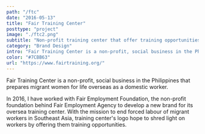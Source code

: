 ```yaml
---
path: "/ftc"
date: "2016-05-13"
title: "Fair Training Center"
posttype: "project"
image: "./ftc2.png"
subtitle: "Non-profit training center that offer training opportunities"
category: "Brand Design"
intro: "Fair Training Center is a non-profit, social business in the Philippines that prepares migrant women for life overseas as a domestic worker."
color: "#7CBB63"
url: "https://www.fairtraining.org/"
---
```


Fair Training Center is a non-profit, social business in the Philippines that prepares migrant women for life overseas as a domestic worker.

In 2016, I have worked with Fair Employment Foundation, the non-profit foundation behind Fair Employment Agency to develop a new brand for its oversea training center. With the mission to end forced labour of migrant workers in Southeast Asia, training center's logo hope to shred light on workers by offering them training opportunities. 